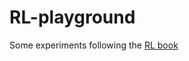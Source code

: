 # RL-playground

Some experiments following the [RL book](http://incompleteideas.net/book/the-book-2nd.html)
